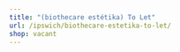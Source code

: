 ```yaml
---
title: "(biothecare estétika) To Let"
url: /ipswich/biothecare-estetika-to-let/
shop: vacant
---
```

